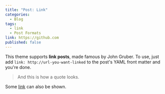 ```yaml
---
title: "Post: Link"
categories:
  - Blog
tags:
  - link
  - Post Formats
link: https://github.com
published: false
---
```


This theme supports **link posts**, made famous by John Gruber. To use, just add `link: http://url-you-want-linked` to the post's YAML front matter and you're done.

> And this is how a quote looks.

Some [link](#) can also be shown.